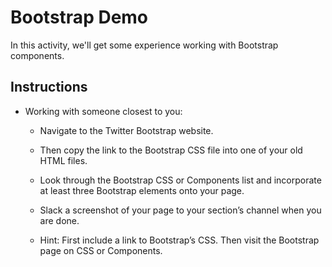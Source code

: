 # Bootstrap Demo

In this activity, we'll get some experience working with Bootstrap components.

## Instructions

* Working with someone closest to you:

  * Navigate to the Twitter Bootstrap website.

  * Then copy the link to the Bootstrap CSS file into one of your old HTML files.

  * Look through the Bootstrap CSS or Components list and incorporate at least three Bootstrap elements onto your page.

  * Slack a screenshot of your page to your section’s channel when you are done.

  * Hint: First include a link to Bootstrap’s CSS. Then visit the Bootstrap page on CSS or Components. 